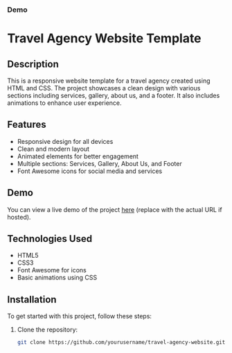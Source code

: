### Demo 

 # Travel Agency Website Template

## Description
This is a responsive website template for a travel agency created using HTML and CSS. The project showcases a clean design with various sections including services, gallery, about us, and a footer. It also includes animations to enhance user experience.

## Features
- Responsive design for all devices
- Clean and modern layout
- Animated elements for better engagement
- Multiple sections: Services, Gallery, About Us, and Footer
- Font Awesome icons for social media and services

## Demo
You can view a live demo of the project [here](#) (replace with the actual URL if hosted).

## Technologies Used
- HTML5
- CSS3
- Font Awesome for icons
- Basic animations using CSS

## Installation
To get started with this project, follow these steps:

1. Clone the repository:
   ```bash
   git clone https://github.com/yourusername/travel-agency-website.git

